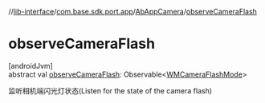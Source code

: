 //[lib-interface](../../../index.md)/[com.base.sdk.port.app](../index.md)/[AbAppCamera](index.md)/[observeCameraFlash](observe-camera-flash.md)

# observeCameraFlash

[androidJvm]\
abstract val [observeCameraFlash](observe-camera-flash.md): Observable&lt;[WMCameraFlashMode](../-w-m-camera-flash-mode/index.md)&gt;

监听相机端闪光灯状态(Listen for the state of the camera flash)
